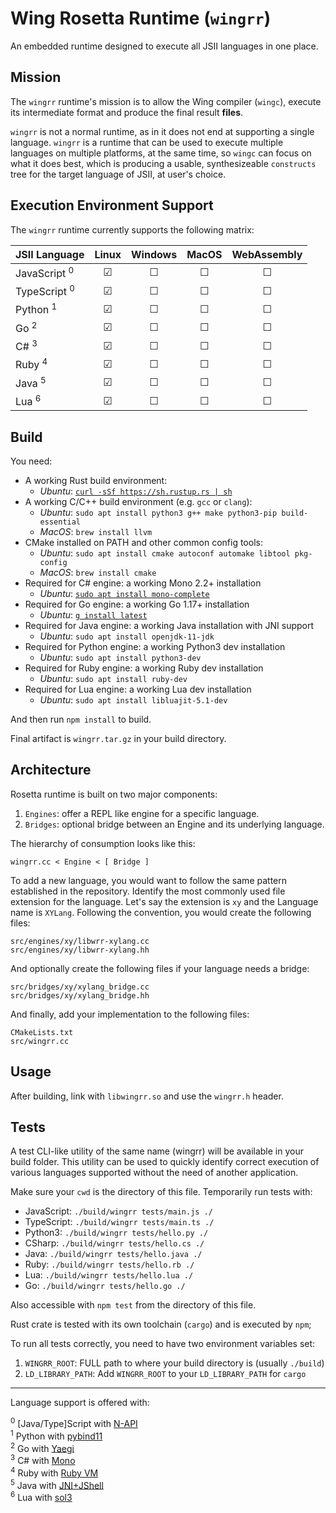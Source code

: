 # Wing Rosetta Runtime (`wingrr`)

An embedded runtime designed to execute all JSII languages in one place.

## Mission

The `wingrr` runtime's mission is to allow the Wing compiler (`wingc`), execute
its intermediate format and produce the final result **files**.

`wingrr` is not a normal runtime, as in it does not end at supporting a single
language. `wingrr` is a runtime that can be used to execute multiple languages
on multiple platforms, at the same time, so `wingc` can focus on what it does
best, which is producing a usable, synthesizeable `constructs` tree for the
target language of JSII, at user's choice.

## Execution Environment Support

The `wingrr` runtime currently supports the following matrix:

| JSII Language           |  Linux  | Windows |  MacOS  | WebAssembly |
| :---------------------- | :-----: | :-----: | :-----: | :---------: |
| JavaScript <sup>0</sup> | &#9745; | &#9744; | &#9744; |   &#9744;   |
| TypeScript <sup>0</sup> | &#9745; | &#9744; | &#9744; |   &#9744;   |
| Python <sup>1</sup>     | &#9745; | &#9744; | &#9744; |   &#9744;   |
| Go <sup>2</sup>         | &#9745; | &#9744; | &#9744; |   &#9744;   |
| C# <sup>3</sup>         | &#9745; | &#9744; | &#9744; |   &#9744;   |
| Ruby <sup>4</sup>       | &#9745; | &#9744; | &#9744; |   &#9744;   |
| Java <sup>5</sup>       | &#9745; | &#9744; | &#9744; |   &#9744;   |
| Lua <sup>6</sup>        | &#9745; | &#9744; | &#9744; |   &#9744;   |

## Build

You need:

- A working Rust build environment:
  - _Ubuntu_: [`curl -sSf https://sh.rustup.rs | sh`](https://rustup.rs/)
- A working C/C++ build environment (e.g. `gcc` or `clang`):
  - _Ubuntu_: `sudo apt install python3 g++ make python3-pip build-essential`
  - _MacOS_: `brew install llvm`
- CMake installed on PATH and other common config tools:
  - _Ubuntu_: `sudo apt install cmake autoconf automake libtool pkg-config`
  - _MacOS_: `brew install cmake`
- Required for C# engine: a working Mono 2.2+ installation
  - _Ubuntu_: [`sudo apt install mono-complete`](https://www.mono-project.com/)
- Required for Go engine: a working Go 1.17+ installation
  - _Ubuntu_: [`g install latest`](https://github.com/stefanmaric/g)
- Required for Java engine: a working Java installation with JNI support
  - _Ubuntu_: `sudo apt install openjdk-11-jdk`
- Required for Python engine: a working Python3 dev installation
  - _Ubuntu_: `sudo apt install python3-dev`
- Required for Ruby engine: a working Ruby dev installation
  - _Ubuntu_: `sudo apt install ruby-dev`
- Required for Lua engine: a working Lua dev installation
  - _Ubuntu_: `sudo apt install libluajit-5.1-dev`

And then run `npm install` to build.

Final artifact is `wingrr.tar.gz` in your build directory.

## Architecture

Rosetta runtime is built on two major components:

1. `Engines`: offer a REPL like engine for a specific language.
1. `Bridges`: optional bridge between an Engine and its underlying language.

The hierarchy of consumption looks like this:

`wingrr.cc < Engine < [ Bridge ]`

To add a new language, you would want to follow the same pattern established in
the repository. Identify the most commonly used file extension for the language.
Let's say the extension is `xy` and the Language name is `XYLang`. Following the
convention, you would create the following files:

```text
src/engines/xy/libwrr-xylang.cc
src/engines/xy/libwrr-xylang.hh
```

And optionally create the following files if your language needs a bridge:

```text
src/bridges/xy/xylang_bridge.cc
src/bridges/xy/xylang_bridge.hh
```

And finally, add your implementation to the following files:

```text
CMakeLists.txt
src/wingrr.cc
```

## Usage

After building, link with `libwingrr.so` and use the `wingrr.h` header.

## Tests

A test CLI-like utility of the same name (wingrr) will be available in your
build folder. This utility can be used to quickly identify correct execution of
various languages supported without the need of another application.

Make sure your `cwd` is the directory of this file. Temporarily run tests with:

- JavaScript: `./build/wingrr tests/main.js ./`
- TypeScript: `./build/wingrr tests/main.ts ./`
- Python3: `./build/wingrr tests/hello.py ./`
- CSharp: `./build/wingrr tests/hello.cs ./`
- Java: `./build/wingrr tests/hello.java ./`
- Ruby: `./build/wingrr tests/hello.rb ./`
- Lua: `./build/wingrr tests/hello.lua ./`
- Go: `./build/wingrr tests/hello.go ./`

Also accessible with `npm test` from the directory of this file.

Rust crate is tested with its own toolchain (`cargo`) and is executed by `npm`;

To run all tests correctly, you need to have two environment variables set:

1. `WINGRR_ROOT`: FULL path to where your build directory is (usually `./build`)
1. `LD_LIBRARY_PATH`: Add `WINGRR_ROOT` to your `LD_LIBRARY_PATH` for `cargo`

<hr />

Language support is offered with:

<sup>0</sup> [Java/Type]Script with [N-API](https://nodejs.org/api)<br />
<sup>1</sup> Python with [pybind11](https://github.com/pybind/pybind11)<br />
<sup>2</sup> Go with [Yaegi](https://github.com/traefik/yaegi)<br />
<sup>3</sup> C# with [Mono](https://www.mono-project.com)<br />
<sup>4</sup> Ruby with [Ruby VM](https://github.com/ruby/ruby)<br />
<sup>5</sup> Java with [JNI+JShell](https://docs.oracle.com/javase/9/jshell)
<br /><sup>6</sup> Lua with [sol3](https://github.com/ThePhD/sol2)
